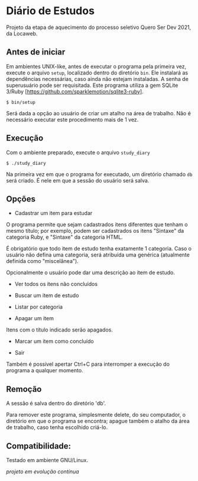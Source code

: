 # Diário de Estudos
Projeto da etapa de aquecimento do processo seletivo Quero Ser Dev 2021, da Locaweb.

## Antes de iniciar

Em ambientes UNIX-like, antes de executar o programa pela primeira vez, execute o arquivo `setup`, localizado dentro do diretório `bin`. Ele instalará as dependências necessárias, caso ainda não estejam instaladas. A senha de superusuário pode ser requisitada. Este programa utiliza a gem SQLite 3/Ruby [https://github.com/sparklemotion/sqlite3-ruby].

`$ bin/setup`


Será dada a opção ao usuário de criar um atalho na área de trabalho. Não é necessário executar este procedimento mais de 1 vez.

## Execução

Com o ambiente preparado, execute o arquivo `study_diary`

`$ ./study_diary`

Na primeira vez em que o programa for executado, um diretório chamado `db` será criado. É nele em que a sessão do usuário será salva.

## Opções

- Cadastrar um item para estudar

O programa permite que sejam cadastrados itens diferentes que tenham o mesmo título; por exemplo, podem ser cadastrados os itens "Sintaxe" da categoria Ruby, e "Sintaxe" da categoria HTML.

É obrigatório que todo item de estudo tenha exatamente 1 categoria. Caso o usuário não defina uma categoria, será atribuída uma genérica (atualmente definida como "miscelânea").

Opcionalmente o usuário pode dar uma descrição ao item de estudo.

- Ver todos os itens não concluídos

- Buscar um item de estudo

- Listar por categoria

- Apagar um item

Itens com o título indicado serão apagados.

- Marcar um item como concluído

- Sair

Também é possível apertar Ctrl+C para interromper a execução do programa a qualquer momento.

## Remoção

A sessão é salva dentro do diretório 'db'.

Para remover este programa, simplesmente delete, do seu computador, o diretório em que o programa se encontra; apague também o atalho da área de trabalho, caso tenha escolhido criá-lo.

## Compatibilidade:
Testado em ambiente GNU/Linux.

*projeto em evolução contínua*
